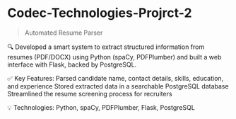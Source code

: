 # Codec-Technologies-Projrct-2

> Automated Resume Parser

 🔍 Developed a smart system to extract structured information from resumes (PDF/DOCX) using Python (spaCy, PDFPlumber) and built a web interface with Flask, backed by PostgreSQL.

✅ Key Features:
Parsed candidate name, contact details, skills, education, and experience
Stored extracted data in a searchable PostgreSQL database
Streamlined the resume screening process for recruiters

💡 Technologies: Python, spaCy, PDFPlumber, Flask, PostgreSQL

